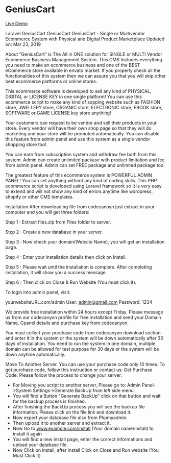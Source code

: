 # GeniusCart

[Live Demo](https://codecanyon.net/item/geniuscart-single-or-multivendor-ecommerce-system-with-physical-and-digital-product-marketplace/24089099)

Laravel GeniusCart
GeniusCart
GeniusCart - Single or Multivendor Ecommerce System with Physical and Digital Product Marketplace
Updated on: Mar 23, 2019

About
“GeniusCart” is The All in ONE solution for SINGLE or MULTI Vendor Ecommerce Business Management System. This CMS Includes everything you need to make an ecommerce business and one of the BEST eCommerce store available in envato market. If you properly check all the functionalities of this system then we can assure you that you will skip other best ecommerce platforms or online stores.

This ecommerce software is developed to sell any kind of PHYSICAL, DIGITAL or LICENSE KEY in one single platform! You can use this ecommerce script to make any kind of sopping website such as FASHION store, JWELLERY store, ORGANIC store, ELECTRONIC store, EBOOK store, SOFTWARE or GAME LICENSE key store anything!

Your customers can request to be vendor and sell their products in your store. Every vendor will have their own shop page so that they will do marketing and your store will be promoted automatically. You can disable this feature from admin panel and use this system as a single vendor shopping store too!.

You can earn from subscription system and withdraw fee both from this system. Admin can create unlimited packase with product limitation and fee from admin panel. Admin can set FREE package and unlimited package too.

The greatest feature of this ecommerce system is POWERFUL ADMIN PANEL! You can set anything without any kind of coding skills. This PHP ecommerce script is developed using Laravel framework so It is very easy to extend and will not show any kind of errors anytime like wordpress, shopify or other CMS templates.

Installation
After downloading file from codecanoyn just extract in your computer and you will get three folders:

Step 1 : Extract files.zip from Files folder to server.

Step 2 : Create a new database in your server.

Step 3 : Now check your domain(Website Name), you will get an installation page.

Step 4 : Enter your installation details then click on Install.

Step 5 : Please wait until the installation is complete. After completing installation, it will show you a success message.

Step 6 : Then click on Close & Run Website (You must click it).

To login into admin panel, visit:

yourwebsiteURL.com/admin
User: admin@gmail.com
Password: 1234


We provide free installation within 24 hours except Friday. Please message us from our codecanyon profile for free installation and send your Domain Name, Cpanel details and purchase key from codecanyon.

You must collect your purchase code from codecanyon download section and enter it in the system or the system will be down automatically after 30 days of installation. You need to run the system in one domain, multiple domain can be allowed for test purpose for 30 days or the system will be down anytime automatically.

Move To Another Server.
You can use your purchase code only 10 times. To get purchase code, follow this instruction or contact us: Get Purchase Code.
Please follow the process to change your server:
- For Moving you script to another server, Please go to: Admin Panel->System Settings->Generate BackUp from left side menu.
- You will find a Button "Generate BackUp" click on that button and wait for the backup process is finished.
- After finishing the BackUp process you will see the backup file information. Please click on the file link and download it.
- Now export your database file also from Phpmyadmin.
- Then upload it to another server and extract it.
- Now Go to www.example.com/install (Your domain name/install) to install it again
- You will find a new install page, enter the correct informations and upload your database file.
- Now Click on install, after install Click on Close and Run website (You Must Click It)
